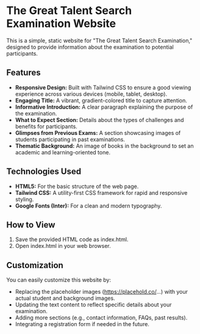 # **The Great Talent Search Examination Website**

This is a simple, static website for "The Great Talent Search Examination," designed to provide information about the examination to potential participants.

## **Features**

* **Responsive Design:** Built with Tailwind CSS to ensure a good viewing experience across various devices (mobile, tablet, desktop).  
* **Engaging Title:** A vibrant, gradient-colored title to capture attention.  
* **Informative Introduction:** A clear paragraph explaining the purpose of the examination.  
* **What to Expect Section:** Details about the types of challenges and benefits for participants.  
* **Glimpses from Previous Exams:** A section showcasing images of students participating in past examinations.  
* **Thematic Background:** An image of books in the background to set an academic and learning-oriented tone.

## **Technologies Used**

* **HTML5:** For the basic structure of the web page.  
* **Tailwind CSS:** A utility-first CSS framework for rapid and responsive styling.  
* **Google Fonts (Inter):** For a clean and modern typography.

## **How to View**

1. Save the provided HTML code as index.html.  
2. Open index.html in your web browser.

## **Customization**

You can easily customize this website by:

* Replacing the placeholder images (https://placehold.co/...) with your actual student and background images.  
* Updating the text content to reflect specific details about your examination.  
* Adding more sections (e.g., contact information, FAQs, past results).  
* Integrating a registration form if needed in the future.